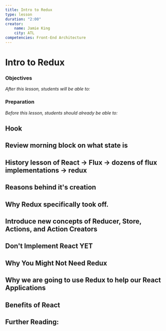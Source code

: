 ```yaml
---
title: Intro to Redux
type: lesson
duration: "2:00"
creator:
    name: Jamie King
    city: ATL
competencies: Front-End Architecture
---
```

 
# Intro to Redux

### Objectives
*After this lesson, students will be able to:*
<!-- 
- Understand what JSX is and why it is different than HTML.
- Identify differences in syntax between HTML and JSX.
- Loop through arrays of data and apply it to JSX rendering.
- Describe what `props` relates to in React
- Insert data from `props` to JSX -->

### Preparation
*Before this lesson, students should already be able to:*
<!-- 
- Create a React application using `create-react-app`.
- Write HTML and be familiar DOM manipulation in JavaScript -->

## Hook

## Review morning block on what state is

## History lesson of React -> Flux -> dozens of flux implementations -> redux

## Reasons behind it's creation

## Why Redux specifically took off.

## Introduce new concepts of Reducer, Store, Actions, and Action Creators

## Don't Implement React YET

## Why You Might Not Need Redux

## Why we are going to use Redux to help our React Applications

## Benefits of React

## Further Reading:

<!-- * [Introducing JSX](https://facebook.github.io/react/docs/introducing-jsx.html)
* [Lists and Keys](https://facebook.github.io/react/docs/lists-and-keys.html)
* [JSX in Depth](https://facebook.github.io/react/docs/jsx-in-depth.html)
* [Different Ways to Add If/Else in JSX](http://devnacho.com/2016/02/15/different-ways-to-add-if-else-statements-in-JSX/) -->
